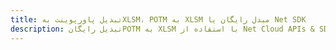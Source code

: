 ---title: تبدیل پاورپوینت بهXLSM، POTM به XLSM مبدل رایگان یا Net SDKdescription: تبدیل رایگانPOTM به XLSM با استفاده از Net Cloud APIs & SDK. همچنین اسناد Microsoft PowerPoint را در Cloud ایجاد، ویرایش و رندر کنید.---